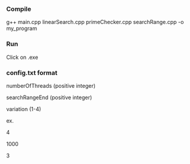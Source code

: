 ### Compile

g++ main.cpp linearSearch.cpp primeChecker.cpp searchRange.cpp -o my_program

### Run

Click on .exe

### config.txt format

numberOfThreads (positive integer)

searchRangeEnd (positive integer)

variation (1-4)

ex.

4

1000

3
